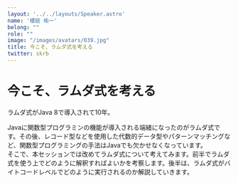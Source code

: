 ```yaml
---
layout: '../../layouts/Speaker.astro'
name: '櫻庭 祐一'
belong: ""
role: ""
image: "/images/avatars/039.jpg"
title: 今こそ、ラムダ式を考える
twitter: skrb
---
```


# 今こそ、ラムダ式を考える

ラムダ式がJava 8で導入されて10年。

Javaに関数型プログラミンの機能が導入される端緒になったのがラムダ式です。その後、レコード型などを使用した代数的データ型やパターンマッチングなど、関数型プログラミングの手法はJavaでも欠かせなくなっています。  
そこで、本セッションでは改めてラムダ式について考えてみます。前半でラムダ式を使う上でどのように解釈すればよいかを考察します。後半は、ラムダ式がバイトコードレベルでどのように実行されるのか解説していきます。